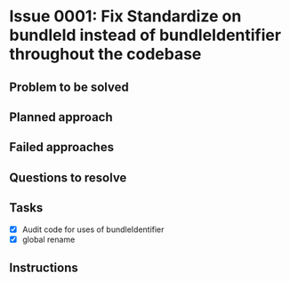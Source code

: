 # Issue 0001: Fix Standardize on bundleId instead of bundleIdentifier throughout the codebase

## Problem to be solved


## Planned approach


## Failed approaches


## Questions to resolve


## Tasks
- [x] Audit code for uses of bundleIdentifier
- [x] global rename

## Instructions


